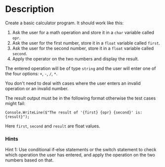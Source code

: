 # Description
Create a basic calculator program. It should work like this:

1. Ask the user for a math operation and store it in a `char` variable called `opr`. 
2. Ask the user for the first number, store it in a `float` variable called `first`.
3. Ask the user for the second number, store it in a `float` variable called `second`.
4. Apply the operator on the two numbers and display the result.

The entered operation will be of type `string` and the user will enter one of the four options: `+`, `-`, `/`, `*`.

You don't need to deal with cases where the user enters an invalid operation or an invalid number.

The result output must be in the following format otherwise the test cases might fail:
```
Console.WriteLine($"The result of '{first} {opr} {second}' is: {result}");
```
Here `first`, `second` and `result` are float values.

### Hints
Hint 1: Use conditional if-else statements or the switch statement to check which operation the user has entered, and apply the operation on the two numbers based on that.
